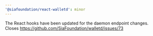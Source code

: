 ```yaml
---
'@siafoundation/react-walletd': minor
---
```


The React hooks have been updated for the daemon endpoint changes. Closes https://github.com/SiaFoundation/walletd/issues/73
